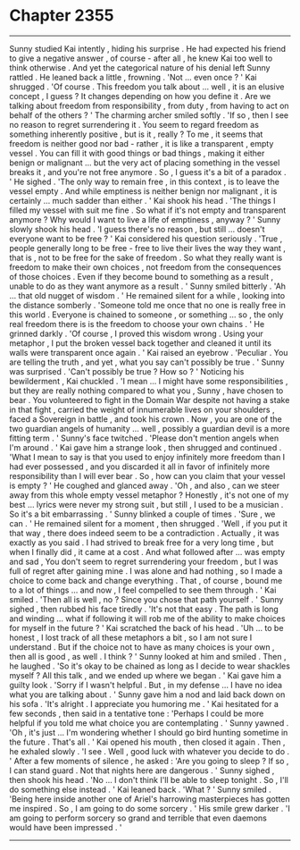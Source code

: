 
# Chapter 2355


---

Sunny studied Kai intently , hiding his surprise . He had expected his friend to give a negative answer , of course - after all , he knew Kai too well to think otherwise . And yet the categorical nature of his denial left Sunny rattled .
He leaned back a little , frowning . 'Not … even once ? '
Kai shrugged . 'Of course . This freedom you talk about … well , it is an elusive concept , I guess ? It changes depending on how you define it . Are we talking about freedom from responsibility , from duty , from having to act on behalf of the others ? '
The charming archer smiled softly . 'If so , then I see no reason to regret surrendering it . You seem to regard freedom as something inherently positive , but is it , really ? To me , it seems that freedom is neither good nor bad - rather , it is like a transparent , empty vessel . You can fill it with good things or bad things , making it either benign or malignant … but the very act of placing something in the vessel breaks it , and you're not free anymore . So , I guess it's a bit of a paradox . '
He sighed . 'The only way to remain free , in this context , is to leave the vessel empty . And while emptiness is neither benign nor malignant , it is certainly … much sadder than either . '
Kai shook his head . 'The things I filled my vessel with suit me fine . So what if it's not empty and transparent anymore ? Why would I want to live a life of emptiness , anyway ? '
Sunny slowly shook his head . 'I guess there's no reason , but still … doesn't everyone want to be free ? '
Kai considered his question seriously . 'True , people generally long to be free - free to live their lives the way they want , that is , not to be free for the sake of freedom . So what they really want is freedom to make their own choices , not freedom from the consequences of those choices . Even if they become bound to something as a result , unable to do as they want anymore as a result . '
Sunny smiled bitterly . 'Ah … that old nugget of wisdom . ' He remained silent for a while , looking into the distance somberly . 'Someone told me once that no one is really free in this world . Everyone is chained to someone , or something … so , the only real freedom there is is the freedom to choose your own chains . ' He grinned darkly . 'Of course , I proved this wisdom wrong . Using your metaphor , I put the broken vessel back together and cleaned it until its walls were transparent once again . '
Kai raised an eyebrow . 'Peculiar . You are telling the truth , and yet , what you say can't possibly be true . '
Sunny was surprised . 'Can't possibly be true ? How so ? '
Noticing his bewilderment , Kai chuckled . 'I mean … I might have some responsibilities , but they are really nothing compared to what you , Sunny , have chosen to bear . You volunteered to fight in the Domain War despite not having a stake in that fight , carried the weight of innumerable lives on your shoulders , faced a Sovereign in battle , and took his crown . Now , you are one of the two guardian angels of humanity … well , possibly a guardian devil is a more fitting term . '
Sunny's face twitched . 'Please don't mention angels when I'm around . '
Kai gave him a strange look , then shrugged and continued . 'What I mean to say is that you used to enjoy infinitely more freedom than I had ever possessed , and you discarded it all in favor of infinitely more responsibility than I will ever bear . So , how can you claim that your vessel is empty ? '
He coughed and glanced away . 'Oh , and also , can we steer away from this whole empty vessel metaphor ? Honestly , it's not one of my best … lyrics were never my strong suit , but still , I used to be a musician . So it's a bit embarrassing . '
Sunny blinked a couple of times . 'Sure , we can . '
He remained silent for a moment , then shrugged . 'Well , if you put it that way , there does indeed seem to be a contradiction . Actually , it was exactly as you said . I had strived to break free for a very long time , but when I finally did , it came at a cost . And what followed after … was empty and sad , You don't seem to regret surrendering your freedom , but I was full of regret after gaining mine . I was alone and had nothing , so I made a choice to come back and change everything . That , of course , bound me to a lot of things … and now , I feel compelled to see them through . '
Kai smiled . 'Then all is well , no ? Since you chose that path yourself . '
Sunny sighed , then rubbed his face tiredly . 'It's not that easy . The path is long and winding … what if following it will rob me of the ability to make choices for myself in the future ? '
Kai scratched the back of his head . 'Uh … to be honest , I lost track of all these metaphors a bit , so I am not sure I understand . But if the choice not to have as many choices is your own , then all is good , as well . I think ? '
Sunny looked at him and smiled . Then , he laughed . 'So it's okay to be chained as long as I decide to wear shackles myself ? All this talk , and we ended up where we began . '
Kai gave him a guilty look . 'Sorry if I wasn't helpful . But , in my defense … I have no idea what you are talking about . '
Sunny gave him a nod and laid back down on his sofa . 'It's alright . I appreciate you humoring me . '
Kai hesitated for a few seconds , then said in a tentative tone : 'Perhaps I could be more helpful if you told me what choice you are contemplating . '
Sunny yawned . 'Oh , it's just … I'm wondering whether I should go bird hunting sometime in the future . That's all . '
Kai opened his mouth , then closed it again . Then , he exhaled slowly . 'I see . Well , good luck with whatever you decide to do . '
After a few moments of silence , he asked : 'Are you going to sleep ? If so , I can stand guard . Not that nights here are dangerous . '
Sunny sighed , then shook his head . 'No … I don't think I'll be able to sleep tonight . So , I'll do something else instead . '
Kai leaned back . 'What ? '
Sunny smiled . 'Being here inside another one of Ariel's harrowing masterpieces has gotten me inspired . So , I am going to do some sorcery . ' His smile grew darker . 'I am going to perform sorcery so grand and terrible that even daemons would have been impressed . '

---

